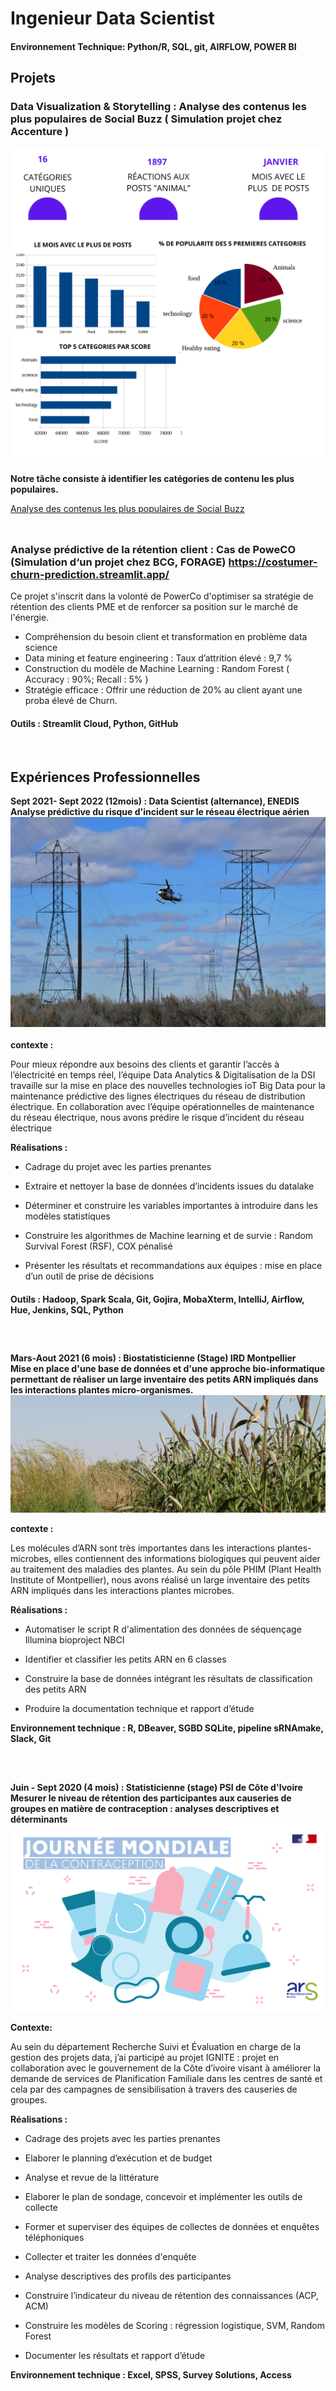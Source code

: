 # Ingenieur Data Scientist

#### Environnement Technique: Python/R, SQL, git, AIRFLOW, POWER BI

## Projets
### Data Visualization & Storytelling : Analyse des contenus les plus populaires de Social Buzz ( Simulation projet chez Accenture )
![Data analytics](/assets/img/banniere_portfolio_poject.png)


**Notre tâche consiste à identifier les catégories de contenu les plus populaires.** 

[Analyse des contenus les plus populaires de Social Buzz](/assets/pdf/Datanalytis.pdf)
<br> <br>

## 

### Analyse prédictive de la rétention client : Cas de PoweCO (Simulation d‘un projet chez BCG, FORAGE)   https://costumer-churn-prediction.streamlit.app/

Ce projet s'inscrit dans la volonté de PowerCo d'optimiser sa stratégie de rétention des clients PME et de renforcer sa position sur le marché de l'énergie.

- Compréhension du besoin client et transformation en problème data science
- Data mining et feature engineering : Taux d’attrition élevé : 9,7 %
- Construction du modèle de Machine Learning : Random Forest ( Accuracy : 90%; Recall : 5% )
- Stratégie efficace : Offrir une réduction de 20% au client ayant une proba élevé de Churn.

####  Outils : Streamlit Cloud, Python, GitHub
<br>

## Expériences Professionnelles
**Sept 2021- Sept 2022 (12mois) : Data Scientist (alternance), ENEDIS**
<br>
**Analyse prédictive du risque d'incident sur le réseau électrique aérien**
![Reseau electricite ENEDIS](/assets/img/reseauxelectrique.jpg)
<br> <br>
**contexte :**
<p>Pour mieux répondre aux besoins des clients et garantir l’accès à l’électricité en temps réel, l’équipe Data Analytics & Digitalisation de la DSI travaille sur la mise en place des nouvelles technologies ioT Big Data pour la maintenance prédictive des lignes électriques du réseau de distribution électrique. En collaboration avec l’équipe opérationnelles de maintenance du réseau électrique, nous avons prédire le risque d’incident du réseau électrique </p>

**Réalisations :**

- Cadrage du projet avec les parties prenantes
  
- Extraire et nettoyer la base de données  d’incidents issues du datalake

- Déterminer et construire les variables importantes à introduire dans les modèles statistiques
  
- Construire les algorithmes de Machine learning et de survie :  Random Survival Forest  (RSF),  COX pénalisé
  
- Présenter les résultats et recommandations aux équipes : mise en place d’un outil de prise de décisions


####  Outils : Hadoop, Spark Scala, Git, Gojira, MobaXterm, IntelliJ, Airflow, Hue, Jenkins, SQL, Python
## 
<br>

**Mars-Aout 2021 (6 mois) : Biostatisticienne (Stage) IRD Montpellier**
<br>
**Mise en place d'une base de données et d'une approche bio-informatique permettant de réaliser un large inventaire des petits ARN impliqués dans les interactions plantes micro-organismes.**
![Reseau electricite ENEDIS](/assets/img/images_ird.jpg)
<br>

**contexte :**

 Les molécules d’ARN sont très importantes dans les interactions plantes-microbes, elles contiennent des informations biologiques qui peuvent aider au traitement des maladies des plantes.
Au sein du pôle PHIM (Plant Health Institute of Montpellier), nous avons réalisé un large inventaire des petits ARN impliqués dans les interactions plantes microbes.

**Réalisations :**

- Automatiser le   script R d'alimentation des données de séquençage Illumina bioproject NBCI
  
- Identifier et classifier  les petits ARN en 6 classes
  
- Construire  la base de données intégrant les résultats de classification des petits ARN
  
- Produire   la  documentation technique et rapport d’étude


**Environnement technique : R, DBeaver, SGBD SQLite, pipeline sRNAmake, Slack, Git**

##
<br> 

**Juin - Sept 2020 (4 mois) : Statisticienne (stage) PSI de Côte d'Ivoire**
<br>
**Mesurer le niveau de rétention des participantes aux causeries de groupes en matière de contraception : analyses descriptives et déterminants**
![Reseau electricite ENEDIS](/assets/img/rs-contraception2021.jpg)

**Contexte:**

 Au sein du département Recherche Suivi et Évaluation en charge de la gestion des projets data, j’ai participé au projet IGNITE : projet en collaboration avec le gouvernement de la Côte d’ivoire visant à améliorer la demande de services de Planification Familiale dans les centres de santé et cela par des campagnes de sensibilisation à travers des causeries de groupes.


**Réalisations :**

- Cadrage des projets avec les parties prenantes
   
- Elaborer le planning d’exécution et de budget
  
- Analyse  et revue de la littérature
   
- Elaborer le plan de sondage, concevoir et implémenter  les  outils de collecte
  
- Former et superviser des équipes de collectes de données et enquêtes téléphoniques
  
- Collecter et traiter les données d'enquête
  
- Analyse descriptives des profils des participantes
  
- Construire  l’indicateur du niveau de rétention des connaissances (ACP, ACM)
  
- Construire les modèles de Scoring  : régression logistique, SVM, Random Forest
  
- Documenter les résultats et rapport d’étude   

**Environnement technique :  Excel, SPSS, Survey Solutions, Access**
